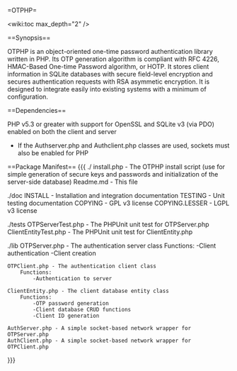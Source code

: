=OTPHP=

<wiki:toc max_depth="2" />

==Synopsis==

OTPHP is an object-oriented one-time password authentication library written
in PHP. Its OTP generation algorithm is compliant with RFC 4226,
HMAC-Based One-time Password algorithm, or HOTP. It stores client information
in SQLite databases with secure field-level encryption and secures authentication requests
with RSA asymmetic encryption. It is designed to integrate easily into existing systems
with a minimum of configuration.


==Dependencies==

PHP v5.3 or greater with support for OpenSSL and SQLite v3 (via PDO) enabled on both the client and server
  * If the Authserver.php and Authclient.php classes are used, sockets must also be enabled for PHP

==Package Manifest==
{{{
./
	install.php - The OTPHP install script (use for simple generation of secure keys and passwords and initialization of the server-side database)
	Readme.md - This file

./doc
	INSTALL - Installation and integration documentation
	TESTING - Unit testing documentation
	COPYING - GPL v3 license
	COPYING.LESSER - LGPL v3 license

./tests
	OTPServerTest.php - The PHPUnit unit test for OTPServer.php
	ClientEntityTest.php - The PHPUnit unit test for ClientEntity.php

./lib
	OTPServer.php - The authentication server class
		Functions:
			-Client authentication
			-Client creation

	OTPClient.php - The authentication client class
		Functions:
			-Authentication to server

	ClientEntity.php - The client database entity class
		Functions:
			-OTP password generation
			-Client database CRUD functions
			-Client ID generation

	AuthServer.php - A simple socket-based network wrapper for OTPServer.php
	AuthClient.php - A simple socket-based network wrapper for OTPClient.php
}}}